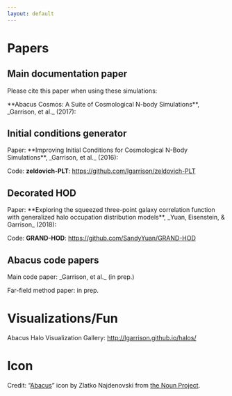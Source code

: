 ```yaml
---
layout: default
---
```


# Papers
## Main documentation paper
Please cite this paper when using these simulations:

<div markdown="1" class="paper">
**Abacus Cosmos: A Suite of Cosmological N-body Simulations**, _Garrison, et al._ (2017): <https://arxiv.org/abs/1712.05768>
</div>

## Initial conditions generator
<div markdown="1" class="paper">
Paper: **Improving Initial Conditions for Cosmological N-Body Simulations**, _Garrison, et al._ (2016): <https://arxiv.org/abs/1605.02333>

Code: **zeldovich-PLT**: <https://github.com/lgarrison/zeldovich-PLT>
</div>

## Decorated HOD
<div markdown="1" class="paper">
Paper: **Exploring the squeezed three-point galaxy correlation function with generalized halo occupation distribution models**, _Yuan, Eisenstein, & Garrison_ (2018): <https://arxiv.org/abs/1802.10115>

Code: **GRAND-HOD**: <https://github.com/SandyYuan/GRAND-HOD>
</div>

## Abacus code papers
<div markdown="1" class="paper">
Main code paper: _Garrison, et al._ (in prep.)

Far-field method paper: in prep.
</div>

# Visualizations/Fun
Abacus Halo Visualization Gallery: <http://lgarrison.github.io/halos/>

# Icon
Credit: “[Abacus](https://thenounproject.com/term/abacus/182802/)” icon by Zlatko Najdenovski from [the Noun Project](http://thenounproject.com/).

